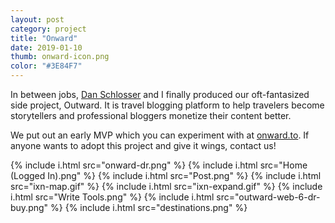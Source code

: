 ```yaml
---
layout: post
category: project
title: "Onward"
date: 2019-01-10
thumb: onward-icon.png
color: "#3E84F7"
---
```


In between jobs, <a href="https://schlosser.io/">Dan Schlosser</a> and I finally produced our oft-fantasized side project, Outward. It is travel blogging platform to help travelers become storytellers and professional bloggers monetize their content better.

We put out an early MVP which you can experiment with at <a href="https://onward.to/">onward.to</a>. If anyone wants to adopt this project and give it wings, contact us!

{% include i.html src="onward-dr.png" %}
{% include i.html src="Home (Logged In).png" %}
{% include i.html src="Post.png" %}
{% include i.html src="ixn-map.gif" %}
{% include i.html src="ixn-expand.gif" %}
{% include i.html src="Write Tools.png" %}
{% include i.html src="outward-web-6-dr-buy.png" %}
{% include i.html src="destinations.png" %}